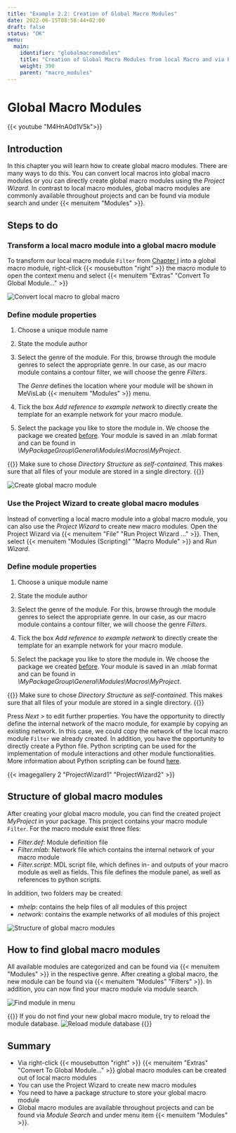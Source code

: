 ```yaml
---
title: "Example 2.2: Creation of Global Macro Modules"
date: 2022-06-15T08:58:44+02:00
draft: false
status: "OK"
menu: 
  main:
    identifier: "globalmacromodules"
    title: "Creation of Global Macro Modules from local Macro and via Project Wizard"
    weight: 390
    parent: "macro_modules"
---
```


# Global Macro Modules

{{< youtube "M4HnA0d1V5k">}}

## Introduction

In this chapter you will learn how to create global macro modules. There are many ways to do this. You can convert local macros into global macro modules or you can directly create global macro modules using the *Project Wizard*. In contrast to local macro modules, global macro modules are commonly available throughout projects and can be found via module search and under {{< menuitem "Modules" >}}.

## Steps to do
### Transform a local macro module into a global macro module
To transform our local macro module `Filter` from [Chapter I](../basicmechanisms) into a global macro module,
right-click {{< mousebutton "right" >}} the macro module to open the context menu and select {{< menuitem "Extras" "Convert To Global Module..." >}}

![Convert local macro to global macro](/images/GUI_03.png "Convert local macro to global macro")

### Define module properties

1.  Choose a unique module name

2.  State the module author

3.  Select the genre of the module. For this, browse through the module
    genres to select the appropriate genre. In our case, as our macro module
    contains a contour filter, we will choose the genre *Filters*.

    The *Genre* defines the location where your module will be shown in MeVisLab {{< menuitem "Modules" >}} menu.

4. Tick the box *Add reference to example network* to directly create the template for an example network for your macro module.

5.  Select the package you like to store the module in. We choose the
    package we created [before](../package/). Your module is saved in an .mlab format
    and can be found in
    *\\MyPackageGroup\\General\\Modules\\Macros\\MyProject*.

{{<alert class="info" caption="Info">}}
Make sure to chose *Directory Structure* as *self-contained*. This makes sure that all files of your module are stored in a single directory.
{{</alert>}}

![Create global macro module](/images/GUI_04.png "Create global macro module")

### Use the Project Wizard to create global macro modules
Instead of converting a local macro module into a global macro module, you can also use the *Project Wizard* to create new macro modules. Open the Project Wizard via {{< menuitem "File" "Run Project Wizard ..." >}}. Then, select {{< menuitem "Modules (Scripting)" "Macro Module" >}} and *Run Wizard*.

### Define module properties

1.  Choose a unique module name

2.  State the module author

3.  Select the genre of the module. For this, browse through the module
    genres to select the appropriate genre. In our case, as our macro module
    contains a contour filter, we will choose the genre *Filters*.

4. Tick the box *Add reference to example network* to directly create the template for an example network for your macro module.

5.  Select the package you like to store the module in. We choose the
    package we created [before](../package/). Your module is saved in an .mlab format
    and can be found in
    *\\MyPackageGroup\\General\\Modules\\Macros\\MyProject*.

{{<alert class="info" caption="Info">}}
Make sure to chose *Directory Structure* as *self-contained*. This makes sure that all files of your module are stored in a single directory.
{{</alert>}}
 
 Press *Next >* to edit further properties. You have the opportunity to directly define the internal network of the macro module, for example by copying an existing network. In this case, we could copy the network of the local macro module `Filter` we already created. In addition, you have the opportunity to directly create a Python file. Python scripting can be used for the implementation of module interactions and other module functionalities. More information about Python scripting can be found [here](../pythonscripting/).

{{< imagegallery 2 "ProjectWizard1" "ProjectWizard2" >}}

## Structure of global macro modules
After creating your global macro module, you can find the created project *MyProject* in your package. This project contains your macro module `Filter`. For the macro module exist three files:
* *Filter.def*: Module definition file
* *Filter.mlab*: Network file which contains the internal network of your macro module
* *Filter.script*: MDL script file, which defines in- and outputs of your macro module as well as fields. This file defines the module panel, as well as references to python scripts.

In addition, two folders may be created:
* *mhelp*: contains the help files of all modules of this project
* *network*: contains the example networks of all modules of this project

![Structure of global macro modules](/images/GUI_04_2.png "Structure of global macro modules")

## How to find global macro modules
All available modules are categorized and can be found via {{< menuitem "Modules" >}} in
the respective genre. After creating a global
macro, the new module can be found via {{< menuitem "Modules" "Filters" >}}. In addition, you can now find your macro module via module search.

![Find module in menu](/images/GUI_05.png "Find module in menu")


{{<alert class="info" caption="Hint">}}
If you do not find your new global macro module, try to reload the module database.
![Reload module database](/images/GUI_05_2.png "Reload module database")
{{</alert>}}

## Summary
* Via right-click {{< mousebutton "right" >}} {{< menuitem "Extras" "Convert To Global Module..." >}} global macro modules can be created out of local macro modules
* You can use the Project Wizard to create new macro modules
* You need to have a package structure to store your global macro module
* Global macro modules are available throughout projects and can be found via *Module Search* and under menu item {{< menuitem "Modules" >}}.